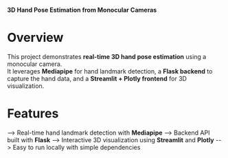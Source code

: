 **3D Hand Pose Estimation from Monocular Cameras**

# Overview
This project demonstrates **real-time 3D hand pose estimation** using a monocular camera.  
It leverages **Mediapipe** for hand landmark detection, a **Flask backend** to capture the hand data, and a **Streamlit + Plotly frontend** for 3D visualization.

# Features
--> Real-time hand landmark detection with **Mediapipe**
--> Backend API built with **Flask**
--> Interactive 3D visualization using **Streamlit** and **Plotly**
--> Easy to run locally with simple dependencies
